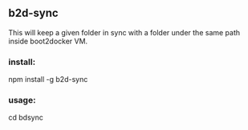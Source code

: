 ## b2d-sync

This will keep a given folder in sync with a folder under the same path inside boot2docker VM. 

### install:

npm install -g b2d-sync

### usage:

cd <working dir>
bdsync

